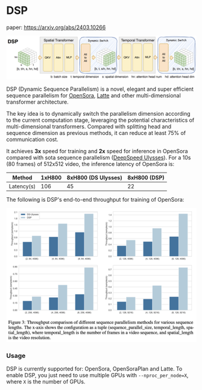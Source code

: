 # DSP

paper: https://arxiv.org/abs/2403.10266

![dsp_overview](../assets/figures/dsp_overview.png)


DSP (Dynamic Sequence Parallelism) is a novel, elegant and super efficient sequence parallelism for [OpenSora](https://github.com/hpcaitech/Open-Sora), [Latte](https://github.com/Vchitect/Latte) and other multi-dimensional transformer architecture.

The key idea is to dynamically switch the parallelism dimension according to the current computation stage, leveraging the potential characteristics of multi-dimensional transformers. Compared with splitting head and sequence dimension as previous methods, it can reduce at least 75% of communication cost.

It achieves **3x** speed for training and **2x** speed for inference in OpenSora compared with sota sequence parallelism ([DeepSpeed Ulysses](https://arxiv.org/abs/2309.14509)). For a 10s (80 frames) of 512x512 video, the inference latency of OpenSora is:

| Method | 1xH800 | 8xH800 (DS Ulysses) | 8xH800 (DSP) |
| ------ | ------ | ------ | ------ |
| Latency(s) | 106 | 45 | 22 |

The following is DSP's end-to-end throughput for training of OpenSora:

![dsp_overview](../assets/figures/dsp_exp.png)


### Usage

DSP is currently supported for: OpenSora, OpenSoraPlan and Latte. To enable DSP, you just need to use multiple GPUs with `--nproc_per_node=X`, where `X` is the number of GPUs.

